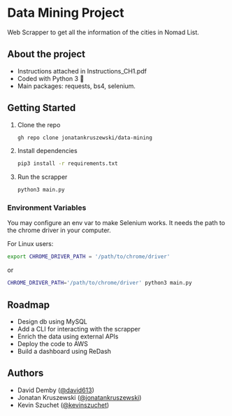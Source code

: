 # Data Mining Project

Web Scrapper to get all the information of the cities in Nomad List.

## About the project

- Instructions attached in Instructions_CH1.pdf
- Coded with Python 3 🐍
- Main packages: requests, bs4, selenium.

## Getting Started

1. Clone the repo
   ```bash
   gh repo clone jonatankruszewski/data-mining
   ```
2. Install dependencies
   ```bash
   pip3 install -r requirements.txt
   ```
3. Run the scrapper
   ```bash
   python3 main.py
   ```

### Environment Variables

You may configure an env var to make Selenium works. It needs the path to the chrome driver in your computer.

For Linux users:
```bash
export CHROME_DRIVER_PATH = '/path/to/chrome/driver'
```

or
```bash
CHROME_DRIVER_PATH='/path/to/chrome/driver' python3 main.py
```

## Roadmap

- Design db using MySQL
- Add a CLI for interacting with the scrapper
- Enrich the data using external APIs
- Deploy the code to AWS
- Build a dashboard using ReDash

## Authors
- David Demby ([@david613](https://github.com/david613))
- Jonatan Kruszewski ([@jonatankruszewski](https://github.com/jonatankruszewski))
- Kevin Szuchet ([@kevinszuchet](https://github.com/kevinszuchet))


